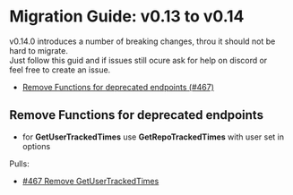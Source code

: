 # Migration Guide: v0.13 to v0.14

v0.14.0 introduces a number of breaking changes, throu it should not be hard to migrate.  
Just follow this guid and if issues still ocure ask for help on discord or  
feel free to create an issue.

<!-- toc -->

-   [Remove Functions for deprecated endpoints (#467)](#Remove-Functions-for-deprecated-endpoints)

<!-- tocstop -->

## Remove Functions for deprecated endpoints

 - for **GetUserTrackedTimes** use **GetRepoTrackedTimes** with user set in options

Pulls:
-   [#467 Remove GetUserTrackedTimes](https://gitea.com/gitea/go-sdk/pulls/467)
